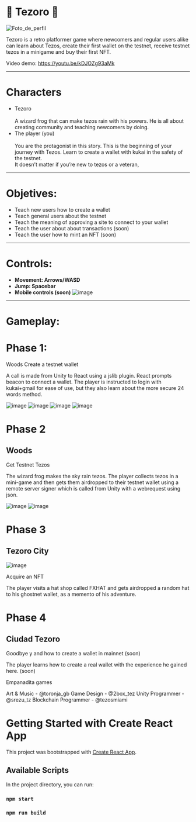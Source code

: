 # 🐸 Tezoro 🐸


![Foto_de_perfil](https://user-images.githubusercontent.com/40881833/193447541-f75be454-ed80-466e-9c92-e7f2a17a1a4d.png)



Tezoro is a retro platformer game where newcomers and regular users alike can learn about Tezos, create their first wallet on the testnet, receive testnet tezos in a minigame and buy their first NFT.

Video demo:
https://youtu.be/kDJOZg93aMk

---


# Characters



* Tezoro \
 \
A wizard frog that can make tezos rain with his powers. He is all about creating community and teaching newcomers by doing.
* The player (you) \
 \
You are the protagonist in this story. This is the beginning of your journey with Tezos. Learn to create a wallet with kukai in the safety of the testnet. \
It doesn’t matter if you’re new to tezos or a veteran,


---


# Objetives:



* Teach new users how to create a wallet
* Teach general users about the testnet
* Teach the meaning of approving a site to connect to your wallet
* Teach the user about about transactions (soon)
* Teach the user how to mint an NFT (soon)


---


# Controls:



* **Movement: Arrows/WASD**
* **Jump: Spacebar**
* **Mobile controls (soon)**
![image](https://user-images.githubusercontent.com/40881833/193447842-2ecf8805-9814-4c2f-8233-0ef01f68f0c6.png)


---


# Gameplay:


# Phase 1: 
Woods
Create a testnet wallet

A call is made from Unity to React using a jslib plugin. React prompts beacon to connect a wallet.
The player is instructed to login with kukai+gmail for ease of use, but they also learn about the more secure 24 words method.

![image](https://user-images.githubusercontent.com/40881833/193447861-bb5610e7-9b00-4667-911e-d0103633527b.png)
![image](https://user-images.githubusercontent.com/40881833/193447791-8a003628-a5cc-4d45-9a49-a58b9c8f4813.png)
![image](https://user-images.githubusercontent.com/40881833/193447814-3d5d5418-3766-4ff7-92ef-2a2ecc6f6727.png)
![image](https://user-images.githubusercontent.com/40881833/193447871-224e3dc8-32ab-449a-8345-4c5f535f249b.png)


# Phase 2
## Woods
Get Testnet Tezos

The wizard frog makes the sky rain tezos.
The player collects tezos in a mini-game and then gets them airdropped to their testnet wallet using a remote server signer which is called from Unity with a webrequest using json.

![image](https://user-images.githubusercontent.com/40881833/193447896-01e20c10-81a9-4a76-a397-60aca6b7e04f.png)
![image](https://user-images.githubusercontent.com/40881833/193447915-16a3551a-dcb7-4d2d-9013-561e573c4c60.png)


# Phase 3 
## Tezoro City

![image](https://user-images.githubusercontent.com/40881833/193447941-c4484fbb-4606-4d17-9b03-c371d7f26e31.png)

Acquire an NFT

The player visits a hat shop called FXHAT and gets airdropped a random hat to his ghostnet wallet, as a memento of his adventure.

# Phase 4
## Ciudad Tezoro
Goodbye y and how to create a wallet in mainnet (soon)

The player learns how to create a real wallet with the experience he gained here. (soon)

Empanadita games

Art & Music - @toronja_gb
Game Design - @2box_tez
Unity Programmer - @srezu_tz
Blockchain Programmer - @tezosmiami


# Getting Started with Create React App

This project was bootstrapped with [Create React App](https://github.com/facebook/create-react-app).

## Available Scripts

In the project directory, you can run:

### `npm start`

### `npm run build`
